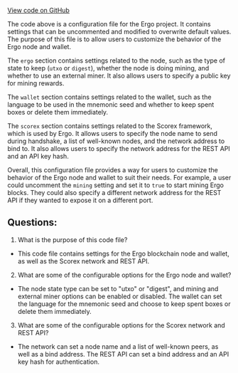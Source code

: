 [View code on GitHub](https://github.com/ergoplatform/ergo/src/main/resources/samples/local.conf.sample)

The code above is a configuration file for the Ergo project. It contains settings that can be uncommented and modified to overwrite default values. The purpose of this file is to allow users to customize the behavior of the Ergo node and wallet.

The `ergo` section contains settings related to the node, such as the type of state to keep (`utxo` or `digest`), whether the node is doing mining, and whether to use an external miner. It also allows users to specify a public key for mining rewards.

The `wallet` section contains settings related to the wallet, such as the language to be used in the mnemonic seed and whether to keep spent boxes or delete them immediately.

The `scorex` section contains settings related to the Scorex framework, which is used by Ergo. It allows users to specify the node name to send during handshake, a list of well-known nodes, and the network address to bind to. It also allows users to specify the network address for the REST API and an API key hash.

Overall, this configuration file provides a way for users to customize the behavior of the Ergo node and wallet to suit their needs. For example, a user could uncomment the `mining` setting and set it to `true` to start mining Ergo blocks. They could also specify a different network address for the REST API if they wanted to expose it on a different port.
## Questions: 
 1. What is the purpose of this code file?
- This code file contains settings for the Ergo blockchain node and wallet, as well as the Scorex network and REST API.

2. What are some of the configurable options for the Ergo node and wallet?
- The node state type can be set to "utxo" or "digest", and mining and external miner options can be enabled or disabled. The wallet can set the language for the mnemonic seed and choose to keep spent boxes or delete them immediately.

3. What are some of the configurable options for the Scorex network and REST API?
- The network can set a node name and a list of well-known peers, as well as a bind address. The REST API can set a bind address and an API key hash for authentication.